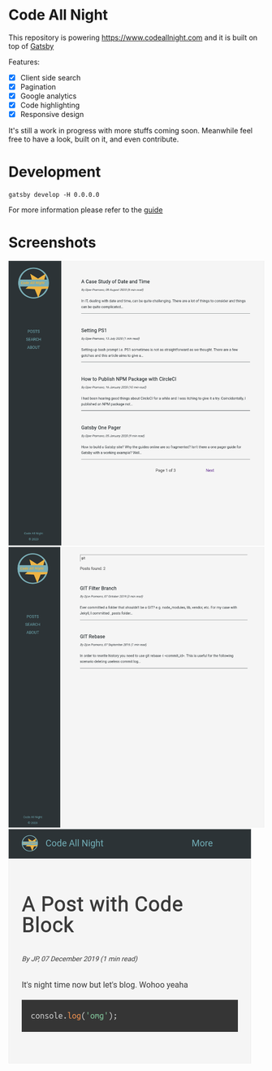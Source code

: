 # Code All Night

This repository is powering https://www.codeallnight.com and it is built on top of [Gatsby](https://www.gatsbyjs.org/)

Features:
- [x] Client side search
- [x] Pagination
- [x] Google analytics
- [x] Code highlighting
- [x] Responsive design

It's still a work in progress with more stuffs coming soon. Meanwhile feel free to have a look, built on it, and even contribute.

# Development

```
gatsby develop -H 0.0.0.0
```

For more information please refer to the [guide](https://www.codeallnight.com/posts/gatsby-one-pager)

# Screenshots

![pagination](./img/can-pagination.png)
![search](./img/can-search.png)
![codeblock-mobile](./img/can-mobile-codeblock.png)